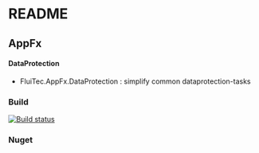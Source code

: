 # README #

## AppFx ##

#### DataProtection ####
* FluiTec.AppFx.DataProtection : simplify common dataprotection-tasks

### Build ###
[![Build status](https://ci.appveyor.com/api/projects/status/r536yy6thqdvwwv5?svg=true)](https://ci.appveyor.com/project/IInvocation/fluitec-appfx-dataprotection)

### Nuget ###